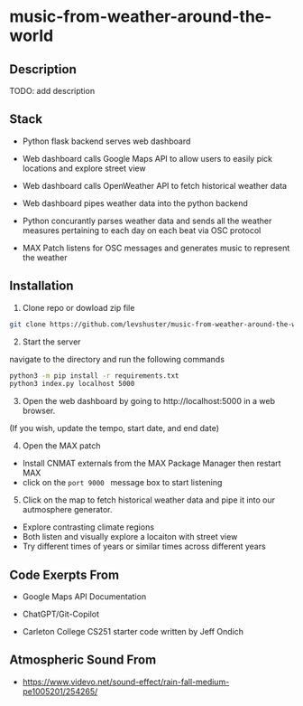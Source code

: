 # music-from-weather-around-the-world

## Description

TODO: add description
## Stack

- Python flask backend serves web dashboard

- Web dashboard calls Google Maps API to allow users to easily pick locations and explore street view

- Web dashboard calls OpenWeather API to fetch historical weather data

- Web dashboard pipes weather data into the python backend

- Python concurantly parses weather data and sends all the weather measures pertaining to each day on each beat via OSC protocol

- MAX Patch listens for OSC messages and generates music to represent the weather

## Installation

1. Clone repo or dowload zip file

```bash
git clone https://github.com/levshuster/music-from-weather-around-the-world.git
```

2. Start the server

navigate to the directory and run the following commands

```bash
python3 -m pip install -r requirements.txt
python3 index.py localhost 5000
```

3. Open the web dashboard by going to http://localhost:5000 in a web browser.

  (If you wish, update the tempo, start date, and end date)

4. Open the MAX patch

  - Install CNMAT externals from the MAX Package Manager then restart MAX
  - click on the `port 9000 ` message box to start listening

5. Click on the map to fetch historical weather data and pipe it into our autmosphere generator.

  - Explore contrasting climate regions
  - Both listen and visually explore a locaiton with street view
  - Try different times of years or similar times across different years


## Code Exerpts From

- Google Maps API Documentation

- ChatGPT/Git-Copilot 

- Carleton College CS251 starter code written by Jeff Ondich


## Atmospheric Sound From
- https://www.videvo.net/sound-effect/rain-fall-medium-pe1005201/254265/